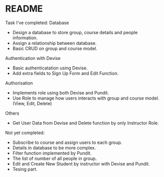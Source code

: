 # README

Task I've completed:
Database
- Design a database to store group, course details and people information.
- Assign a relationship between database.
- Basic CRUD on group and course model.

Authentication with Devise
- Basic authenticatation using Devise.
- Add extra fields to Sign Up Form and Edit Function.

Authorisation
- Implements role using both Devise and Pundit.
- Use Role to manage how users interacts with group and course model. (View, Edit, Delete)

Others
- Get User Data from Devise and Delete function by only Instructor Role.

Not yet completed:
- Subscribe to course and assign users to each group.
- Details in database to be more complex.
- Filter function implemented by Pundit.
- The list of number of all people in group.
- Edit and Create New Student by instructor with Devise and Pundit.
- Tesing part.
